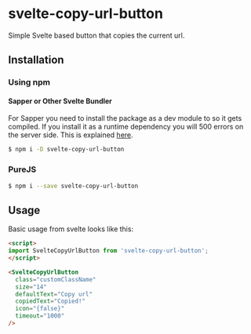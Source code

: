 # svelte-copy-url-button

Simple Svelte based button that copies the current url. 

## Installation

### Using npm

#### Sapper or Other Svelte Bundler

For Sapper you need to install the package as a dev module to so it gets compiled.  If you install it as a runtime dependency you will 500 errors on the server side.  This is explained [here](https://github.com/sveltejs/sapper-template#using-external-components).

```bash
$ npm i -D svelte-copy-url-button
```

### PureJS

```bash
$ npm i --save svelte-copy-url-button
```


## Usage
Basic usage from svelte looks like this:

```html
<script>
import SvelteCopyUrlButton from 'svelte-copy-url-button';
</script>

<SvelteCopyUrlButton
  class="customClassName"
  size="14"
  defaultText="Copy url"
  copiedText="Copied!"
  icon="{false}"
  timeout="1000"
/>

```
